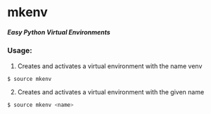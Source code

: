 # mkenv

##### Easy Python Virtual Environments

### Usage:

1. Creates and activates a virtual environment with the name venv

``` bash
$ source mkenv
```

2. Creates and activates a virtual environment with the given name

``` bash
$ source mkenv <name>
```
